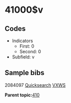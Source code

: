 # 41000$v

## Codes

-   Indicators
    -   First: 0
    -   Second: 0
-   Subfield: v

## Sample bibs

2084097 [Quicksearch](https://search.library.yale.edu/catalog/2084097) [VXWS](http://prodorbis.library.yale.edu:7014/vxws/GetHoldingsService?bibId=2084097)

**Parent topic:**[410](../../tags/410/410.md)

